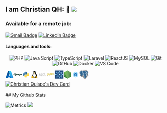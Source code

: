 ## I am Christian QH: 👋 ![](https://komarev.com/ghpvc/?username=your-github-username&color=green)

### Available for a remote job:
[![Gmail Badge](https://img.shields.io/badge/christian.quispeh@gmail.com-c14438?style=flat&logo=Gmail&logoColor=white&link=mailto:christian.quispeh@gmail.com)](mailto:christian.quispeh@gmail.com)
[![Linkedin Badge](https://img.shields.io/badge/-Christian%20QH-0072b1?style=flat&logo=Linkedin&logoColor=white&link=https://linkedin.com/in/oxicode/)](https://linkedin.com/in/oxicode/)
<br>
</p>

#### Languages and tools:
<p align="center">
    <img src="https://img.shields.io/badge/-PHP-777BB4?style=for-the-badge&logo=php&logoColor=white" alt="PHP">
    <img src="https://img.shields.io/badge/-JavaScript-F7DF1E?style=for-the-badge&logo=javascript&logoColor=white" alt="Java Script">
    <img src="https://img.shields.io/badge/-TypeScript-007ACC?style=for-the-badge&logo=typescript&logoColor=white" alt="TypeScript">
    <img src="https://img.shields.io/badge/-Laravel-FF2D20?style=for-the-badge&logo=laravel&logoColor=white" alt="Laravel">
    <img src="https://img.shields.io/badge/-Reactjs-4FC08D?style=for-the-badge&logo=react&logoColor=white" alt="ReactJS">
    <img src="https://img.shields.io/badge/-MySQL-4479A1?style=for-the-badge&logo=mysql&logoColor=white" alt="MySQL">
    <img src="https://img.shields.io/badge/-Git-F05032?style=for-the-badge&logo=git&logoColor=white" alt="Git">
    <img src="https://img.shields.io/badge/-Github-181717?style=for-the-badge&logo=github&logoColor=white" alt="GitHub">
    <img src="https://img.shields.io/badge/-Docker-2496ED?style=for-the-badge&logo=docker&logoColor=white" alt="Docker">
    <img src="https://img.shields.io/badge/-VS_Code-007ACC?style=for-the-badge&logo=visual-studio-code&logoColor=white" alt="VS Code">
</p>

<img align="left" width="26px" src="https://raw.githubusercontent.com/github/explore/80688e429a7d4ef2fca1e82350fe8e3517d3494d/topics/azure/azure.png" />
<img align="left" width="26px" src="https://raw.githubusercontent.com/github/explore/master/topics/django/django.png" />
<img align="left" width="26px" src="https://raw.githubusercontent.com/github/explore/master/topics/python/python.png" />
<img align="left" width="26px" src="https://raw.githubusercontent.com/github/explore/master/topics/linux/linux.png" />
<img align="left" width="26px" src="https://raw.githubusercontent.com/github/explore/master/topics/nextjs/nextjs.png" />
<img align="left" width="26px" src="https://raw.githubusercontent.com/github/explore/master/topics/babel/babel.png" />
<img align="left" width="26px" src="https://raw.githubusercontent.com/github/explore/master/topics/blockchain/blockchain.png" />
<img align="left" width="26px" src="https://raw.githubusercontent.com/github/explore/master/topics/nodejs/nodejs.png" />
<img align="left" width="26px" src="https://raw.githubusercontent.com/github/explore/master/topics/webpack/webpack.png" />
<img align="left" width="26px" src="https://raw.githubusercontent.com/github/explore/80688e429a7d4ef2fca1e82350fe8e3517d3494d/topics/postgresql/postgresql.png" />
<br><br>
<a href="https://app.daily.dev/oxicode"><img src="https://api.daily.dev/devcards/5a962eaf38fc4f4b9b6299f9824223c0.png?r=85f" width="400" alt="Christian Quispe's Dev Card"/></a>
<br><br>
## My Github Stats

![Metrics](https://metrics.lecoq.io/oxicode?template=classic&followup=1&isocalendar=1&stars=1&languages=1&isocalendar.duration=half-year&stars.limit=4&config.timezone=America%2FLima)
![](https://hit.yhype.me/github/profile?user_id=1320709)
